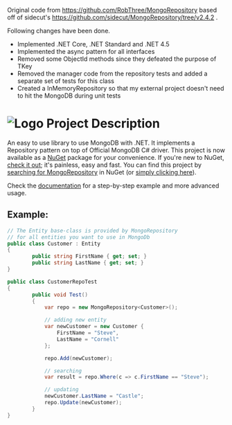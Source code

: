 Original code from https://github.com/RobThree/MongoRepository based off of sidecut's https://github.com/sidecut/MongoRepository/tree/v2.4.2 .

Following changes have been done.

- Implemented .NET Core, .NET Standard and .NET 4.5
- Implemented the async pattern for all interfaces
- Removed some ObjectId methods since they defeated the purpose of TKey
- Removed the manager code from the repository tests and added a separate set of tests for this class
- Created a InMemoryRepository so that my external project doesn't need to hit the MongoDB during unit tests


# ![Logo](https://raw.githubusercontent.com/RobThree/MongoRepository/master/mongorepositorylogo.png) Project Description

An easy to use library to use MongoDB with .NET. It implements a Repository pattern on top of Official MongoDB C# driver. This project is now available as a [NuGet](https://www.nuget.org) package for your convenience. If you're new to NuGet, [check it out](http://docs.nuget.org/); it's painless, easy and fast. You can find this project by [searching for MongoRepository](https://www.nuget.org/packages?q=mongorepository) in NuGet (or [simply clicking here](http://nuget.org/packages/MongoRepository)).

Check the [documentation](https://github.com/RobThree/MongoRepository/wiki/Documentation) for a step-by-step example and more advanced usage.

## Example:

```c#
// The Entity base-class is provided by MongoRepository
// for all entities you want to use in MongoDb
public class Customer : Entity 
{
        public string FirstName { get; set; }
        public string LastName { get; set; }
}

public class CustomerRepoTest
{
        public void Test()
        {
            var repo = new MongoRepository<Customer>();

            // adding new entity
            var newCustomer = new Customer {
                FirstName = "Steve",
                LastName = "Cornell"
            };

            repo.Add(newCustomer);

            // searching
            var result = repo.Where(c => c.FirstName == "Steve");

            // updating 
            newCustomer.LastName = "Castle";
            repo.Update(newCustomer);
        }
}
